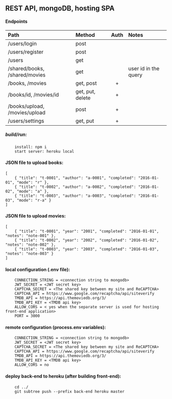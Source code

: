 ## REST API, mongoDB, hosting SPA

#### Endpoints

| Path                          | Method           | Auth  | Notes
|:------------------------------|:-----------------|:-----:|:------
| /users/login                  | post             |       |
| /users/register               | post             |       |
| /users                        | get              |       |
| /shared/books, /shared/movies | get              |       | user id in the query
| /books, /movies               | get, post        | +     |
| /books/id, /movies/id         | get, put, delete | +     |
| /books/upload, /movies/upload | post             | +     |
| /users/settings               | get, put         | +     |


##### build/run:
```
    install: npm i
    start server: heroku local
```

#### JSON file to upload books:
```
[
    { "title": "t-0001", "author": "a-0001", "completed": "2016-01-01", "mode": "r" },
    { "title": "t-0002", "author": "a-0002", "completed": "2016-01-02", "mode": "a" },
    { "title": "t-0003", "author": "a-0003", "completed": "2016-01-03", "mode": "r-a" }
]
```

#### JSON file to upload movies:
```
[
    { "title": "t-0001", "year": "2001", "completed": "2016-01-01", "notes": "note-001" },
    { "title": "t-0002", "year": "2002", "completed": "2016-01-02", "notes": "note-002" },
    { "title": "t-0003", "year": "2003", "completed": "2016-01-03", "notes": "note-003" }
]
```

#### local configuration (.env file):
```
    CONNECTION_STRING = <connection string to mongodb>
    JWT_SECRET = <JWT secret key>
    CAPTCHA_SECRET = <The shared key between my site and ReCAPTCHA>
    CAPTCHA_API = https://www.google.com/recaptcha/api/siteverify
    TMDB_API = https://api.themoviedb.org/3/
    TMDB_API_KEY = <TMDB api key>
    ALLOW_CORS = < yes when the separate server is used for hosting front-end application>
    PORT = 3000
```

#### remote configuration (process.env variables):
```
    CONNECTION_STRING = <connection string to mongodb>
    JWT_SECRET = <JWT secret key>
    CAPTCHA_SECRET = <The shared key between my site and ReCAPTCHA>
    CAPTCHA_API = https://www.google.com/recaptcha/api/siteverify
    TMDB_API = https://api.themoviedb.org/3/
    TMDB_API_KEY = <TMDB api key>
    ALLOW_CORS = no
```

#### deploy back-end to heroku (after building front-end):
```
    cd ../
    git subtree push --prefix back-end heroku master
```
